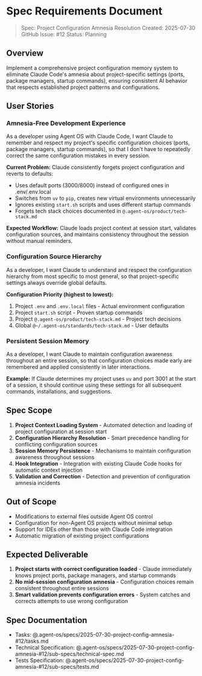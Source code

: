 # Spec Requirements Document

> Spec: Project Configuration Amnesia Resolution
> Created: 2025-07-30
> GitHub Issue: #12
> Status: Planning

## Overview

Implement a comprehensive project configuration memory system to eliminate Claude Code's amnesia about project-specific settings (ports, package managers, startup commands), ensuring consistent AI behavior that respects established project patterns and configurations.

## User Stories

### Amnesia-Free Development Experience

As a developer using Agent OS with Claude Code, I want Claude to remember and respect my project's specific configuration choices (ports, package managers, startup commands), so that I don't have to repeatedly correct the same configuration mistakes in every session.

**Current Problem:** Claude consistently forgets project configuration and reverts to defaults:
- Uses default ports (3000/8000) instead of configured ones in .env/.env.local
- Switches from `uv` to `pip`, creates new virtual environments unnecessarily
- Ignores existing `start.sh` scripts and uses different startup commands
- Forgets tech stack choices documented in `@.agent-os/product/tech-stack.md`

**Expected Workflow:** Claude loads project context at session start, validates configuration sources, and maintains consistency throughout the session without manual reminders.

### Configuration Source Hierarchy

As a developer, I want Claude to understand and respect the configuration hierarchy from most specific to most general, so that project-specific settings always override global defaults.

**Configuration Priority (highest to lowest):**
1. Project `.env` and `.env.local` files - Actual environment configuration
2. Project `start.sh` script - Proven startup commands  
3. Project `@.agent-os/product/tech-stack.md` - Project tech decisions
4. Global `@~/.agent-os/standards/tech-stack.md` - User defaults

### Persistent Session Memory

As a developer, I want Claude to maintain configuration awareness throughout an entire session, so that configuration choices made early are remembered and applied consistently in later interactions.

**Example:** If Claude determines my project uses `uv` and port 3001 at the start of a session, it should continue using these settings for all subsequent commands, installations, and suggestions.

## Spec Scope

1. **Project Context Loading System** - Automated detection and loading of project configuration at session start
2. **Configuration Hierarchy Resolution** - Smart precedence handling for conflicting configuration sources  
3. **Session Memory Persistence** - Mechanisms to maintain configuration awareness throughout sessions
4. **Hook Integration** - Integration with existing Claude Code hooks for automatic context injection
5. **Validation and Correction** - Detection and prevention of configuration amnesia incidents

## Out of Scope

- Modifications to external files outside Agent OS control
- Configuration for non-Agent OS projects without minimal setup
- Support for IDEs other than those with Claude Code integration
- Automatic migration of existing project configurations

## Expected Deliverable

1. **Project starts with correct configuration loaded** - Claude immediately knows project ports, package managers, and startup commands
2. **No mid-session configuration amnesia** - Configuration choices remain consistent throughout entire sessions
3. **Smart validation prevents configuration errors** - System catches and corrects attempts to use wrong configuration

## Spec Documentation

- Tasks: @.agent-os/specs/2025-07-30-project-config-amnesia-#12/tasks.md
- Technical Specification: @.agent-os/specs/2025-07-30-project-config-amnesia-#12/sub-specs/technical-spec.md
- Tests Specification: @.agent-os/specs/2025-07-30-project-config-amnesia-#12/sub-specs/tests.md